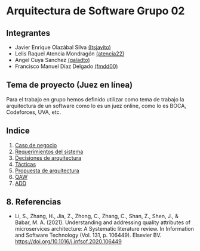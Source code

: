 # Arquitectura de Software Grupo 02
## Integrantes
* Javier Enrique Olazábal Silva [(Itsjavito)](https://github.com/ItsJavito)
* Lelis Raquel Atencia Mondragón [(atencia22)](https://github.com/atencia22)
* Angel Cuya Sanchez [(galadto)](https://github.com/galadto)
* Francisco Manuel Díaz Delgado [(fmdd00)](https://github.com/fmdd00)

## Tema de proyecto (Juez en línea)
Para el trabajo en grupo hemos definido utilizar como tema de trabajo la arquitectura de un software como lo es un juez online, como lo es BOCA, Codeforces, UVA, etc.

## Indice

1. [Caso de negocio](doc/1.%20CASO%20DE%20NEGOCIO.md)
2. [Requerimientos del sistema](doc/2.%20REQUERIMIENTOS%20DEL%20SISTEMA.md)
3. [Decisiones de arquitectura](doc/3.%20DECISIONES%20DE%20ARQUITECTURA.md)
4. [Tácticas](doc/4.%20TACTICAS.md)
5. [Propuesta de arquitectura](doc/5.%20PROPUESTA%20DE%20ARQUITECTURA.md)
6. [QAW](doc/6.%20QAW.md)
7. [ADD](doc/7.%20ADD.md)

## 8. Referencias
* Li, S., Zhang, H., Jia, Z., Zhong, C., Zhang, C., Shan, Z., Shen, J., & Babar, M. A. (2021). Understanding and addressing quality attributes of microservices architecture: A Systematic literature review. In Information and Software Technology (Vol. 131, p. 106449). Elsevier BV. https://doi.org/10.1016/j.infsof.2020.106449



